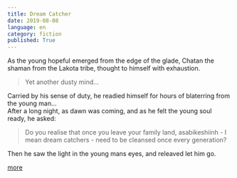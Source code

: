 ```yaml
---
title: Dream Catcher
date: 2019-08-08
language: en
category: fiction
published: True
---
```


As the young hopeful emerged from the edge of the glade, Chatan the shaman from the Lakota tribe, thought to himself with exhaustion.

>  Yet another dusty mind...

Carried by his sense of duty, he readied himself for hours of blaterring from the young man...   
After a long night, as dawn was coming, and as he felt the young soul ready, he asked:   

> Do you realise that once you leave your family land, asabikeshiinh - I mean dream catchers - need to be cleansed once every generation?

Then he saw the light in the young mans eyes, and releaved let him go.  

[more](https://legomenon.com/dreamcatcher-meaning-legend-history-origins.html)
